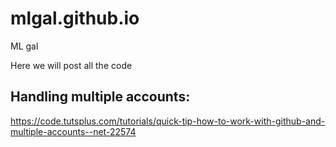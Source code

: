 # mlgal.github.io
ML gal

Here we will post all the code

## Handling multiple accounts:
https://code.tutsplus.com/tutorials/quick-tip-how-to-work-with-github-and-multiple-accounts--net-22574

